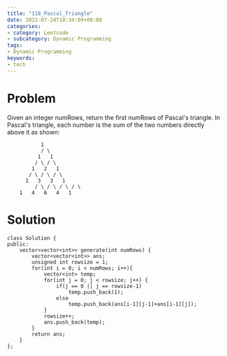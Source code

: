 ```yaml
---
title: "118_Pascal_Triangle"
date: 2022-07-24T18:34:09+08:00
categories:
- category: Leetcode
- subcategory: Dynamic Programming
tags:
- Dynamic Programming
keywords:
- tech
---
```


<!--more-->

# Problem
Given an integer numRows, return the first numRows of Pascal's triangle.
In Pascal's triangle, each number is the sum of the two numbers directly above it as shown:
```
	       1
	       / \
	      1   1
	     / \ / \
	    1   2   1
	   / \ / \ / \
	  1   3   3   1
         / \ / \ / \ / \
	1   4   6   4   1
```


# Solution
```
class Solution {
public:
    vector<vector<int>> generate(int numRows) {
        vector<vector<int>> ans;
        unsigned int rowsize = 1;
        for(int i = 0; i < numRows; i++){
            vector<int> temp;
            for(int j = 0; j < rowsize; j++) {
                if(j == 0 || j == rowsize-1)
                    temp.push_back(1);
                else
                    temp.push_back(ans[i-1][j-1]+ans[i-1][j]);
            }
            rowsize++;
            ans.push_back(temp);
        }
        return ans;
    }
};
```
